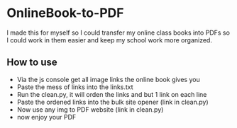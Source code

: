 # OnlineBook-to-PDF
I made this for myself so I could transfer my online class books into PDFs so I could work in them easier and keep my school work more organized.

## How to use
- Via the js console get all image links the online book gives you
- Paste the mess of links into the links.txt
- Run the clean.py, it will orden the links and but 1 link on each line
- Paste the ordened links into the bulk site opener (link in clean.py)
- Now use any img to PDF website (link in clean.py)
- now enjoy your PDF
